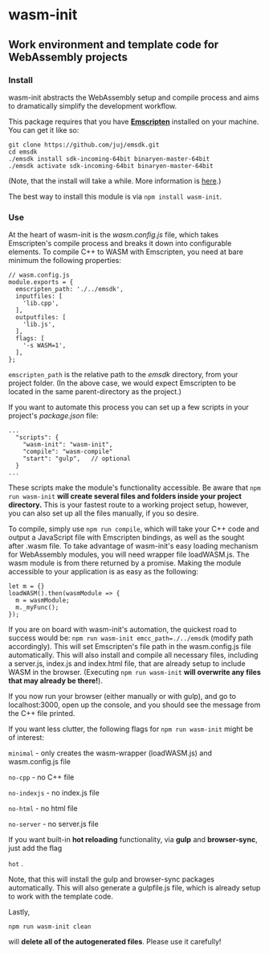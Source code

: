 # **wasm-init**

## Work environment and template code for WebAssembly projects

### **Install**

wasm-init abstracts the WebAssembly setup and compile process and aims to dramatically simplify the development workflow.


This package requires that you have [**Emscripten**](https://github.com/juj/emsdk.git) installed on your machine. You can get it like so:
```
git clone https://github.com/juj/emsdk.git
cd emsdk
./emsdk install sdk-incoming-64bit binaryen-master-64bit
./emsdk activate sdk-incoming-64bit binaryen-master-64bit
```
(Note, that the install will take a while. More information is [here](http://webassembly.org/getting-started/developers-guide/).)


The best way to install this module is via `npm install wasm-init`.


### **Use**

At the heart of wasm-init is the *wasm.config.js* file, which takes Emscripten's compile process and breaks it down into configurable elements. To compile C++ to WASM with Emscripten, you need at bare minimum the following properties:
```
// wasm.config.js
module.exports = {
  emscripten_path: './../emsdk',
  inputfiles: [
    'lib.cpp',
  ],
  outputfiles: [
    'lib.js',
  ],
  flags: [
    '-s WASM=1',
  ],
};
```
`emscripten_path` is the relative path to the *emsdk* directory, from your project folder. (In the above case, we would expect Emscripten to be located in the same parent-directory as the project.)


If you want to automate this process you can set up a few scripts in your project's *package.json* file: 
```
...
  "scripts": {
    "wasm-init": "wasm-init",
    "compile": "wasm-compile"
    "start": "gulp",   // optional
  }
...
  ```
These scripts make the module's functionality accessible. Be aware that `npm run wasm-init` **will create several files and folders inside your project directory.** This is your fastest route to a working project setup, however, you can also set up all the files manually, if you so desire.

To compile, simply use `npm run compile`, which will take your C++ code and output a JavaScript file with Emscripten bindings, as well as the sought after .wasm file. To take advantage of wasm-init's easy loading mechanism for WebAssembly modules, you will need wrapper file loadWASM.js. The wasm module is from there returned by a promise. Making the module accessible to your application is as easy as the following:
```
let m = {}
loadWASM().then(wasmModule => {
  m = wasmModule;
  m._myFunc();
});
```


If you are on board with wasm-init's automation, the quickest road to success would be:
`npm run wasm-init emcc_path=./../emsdk` (modify path accordingly). This will set Emscripten's file path in the wasm.config.js file automatically. This will also install and compile all necessary files, including a server.js, index.js and index.html file, that are already setup to include WASM in the browser. (Executing `npm run wasm-init` **will overwrite any files that may already be there!**).

If you now run your browser (either manually or with gulp), and go to localhost:3000, open up the console, and you should see the message from the C++ file printed.
 

If you want less clutter, the following flags for `npm run wasm-init` might be of interest: 

`minimal`     - only creates the wasm-wrapper (loadWASM.js) and wasm.config.js file

`no-cpp`      - no C++ file

`no-indexjs`  - no index.js file

`no-html`     - no html file

`no-server`   - no server.js file


If you want built-in **hot reloading** functionality, via **gulp** and **browser-sync**, just add the flag 

`hot` .

Note, that this will install the gulp and browser-sync packages automatically. This will also generate a gulpfile.js file, which is already setup to work with the template code.


Lastly,

`npm run wasm-init clean`

will **delete all of the autogenerated files**. Please use it carefully!

